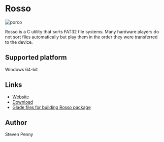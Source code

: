 Rosso
=====
![porco][360h]

Rosso is a C utility that sorts FAT32 file systems. Many hardware players do not
sort files automatically but play them in the order they were transferred to the
device.

Supported platform
------------------
Windows 64-bit

Links
-----
- [Website][rosso]
- [Download][releases]
- [Glade files for building Rosso package][glade]

Author
------
Steven Penny

<!-- protocol is needed for image to render -->
[360h]:http://raw.githubusercontent.com/svnpenn/rosso/master/rosso-360h.jpg
[glade]:http://github.com/svnpenn/glade/tree/master/rosso
[releases]:http://github.com/svnpenn/rosso/releases
[rosso]:http://svnpenn.github.io/rosso
